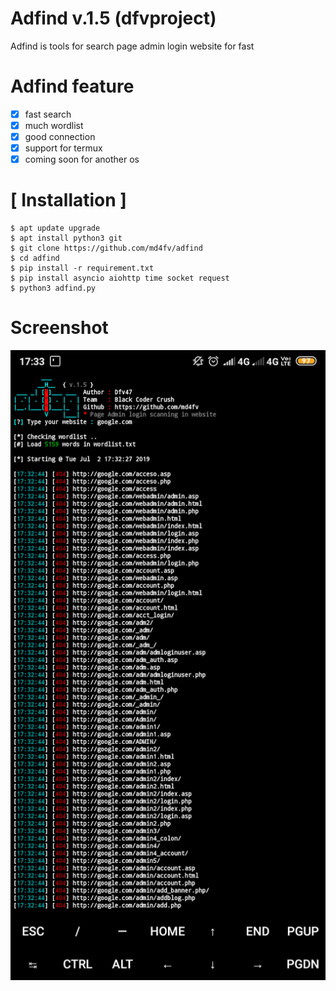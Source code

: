 # Adfind v.1.5 (dfvproject)

Adfind is tools for search page admin login website for fast

# Adfind feature
- [x] fast search
- [x] much wordlist
- [x] good connection
- [x] support for termux
- [x] coming soon for another os

# [ Installation ]
```
$ apt update upgrade
$ apt install python3 git
$ git clone https://github.com/md4fv/adfind
$ cd adfind
$ pip install -r requirement.txt
$ pip install asyncio aiohttp time socket request
$ python3 adfind.py
```
# Screenshot
<img src="img/adfind.png" />
